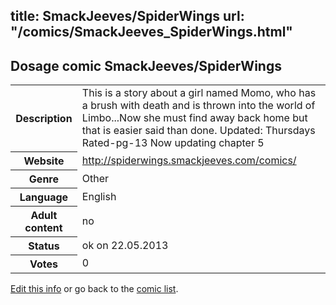 title: SmackJeeves/SpiderWings
url: "/comics/SmackJeeves_SpiderWings.html"
---
Dosage comic SmackJeeves/SpiderWings
-----------------------------------------

<p id="msg"></p>
<script type="text/javascript">
if (window.location.search === '?edit_info_mail=sent_ok') {
  var elem = document.getElementById("msg");
  elem.innerHTML = 'Edited information sucessfully sent for review, which is usually done daily. Thanks!';
  elem.className = 'ok';
}
</script>
<table class="comicinfo">
<tr>
<th>Description</th><td>This is a story about a girl named Momo, who has a brush with death and is thrown into the world of Limbo...Now she must find away back home but that is easier said than done. Updated: Thursdays Rated-pg-13 Now updating chapter 5</td>
</tr>
<tr>
<th>Website</th><td><a href="http://spiderwings.smackjeeves.com/comics/">http://spiderwings.smackjeeves.com/comics/</a></td>
</tr>
<tr>
<th>Genre</th><td>Other</td>
</tr>
<tr>
<th>Language</th><td>English</td>
</tr>
<tr>
<th>Adult content</th><td>no</td>
</tr>
<tr>
<th>Status</th><td>ok on 22.05.2013</td>
</tr>
<tr>
<th>Votes</th><td>0</td>
</tr>
</table>

[Edit this info](SmackJeeves_SpiderWings_edit.html) or go back to the [comic list](../comic-index.html).

